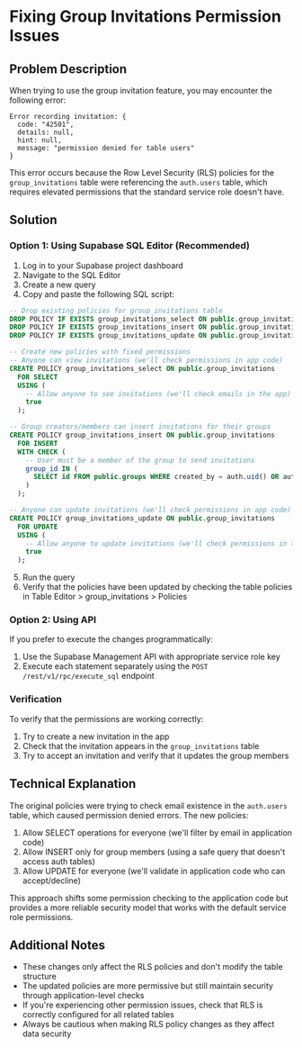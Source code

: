 # Fixing Group Invitations Permission Issues

## Problem Description

When trying to use the group invitation feature, you may encounter the following error:

```
Error recording invitation: {
  code: "42501",
  details: null,
  hint: null,
  message: "permission denied for table users"
}
```

This error occurs because the Row Level Security (RLS) policies for the `group_invitations` table were referencing the `auth.users` table, which requires elevated permissions that the standard service role doesn't have.

## Solution

### Option 1: Using Supabase SQL Editor (Recommended)

1. Log in to your Supabase project dashboard
2. Navigate to the SQL Editor
3. Create a new query
4. Copy and paste the following SQL script:

```sql
-- Drop existing policies for group_invitations table
DROP POLICY IF EXISTS group_invitations_select ON public.group_invitations;
DROP POLICY IF EXISTS group_invitations_insert ON public.group_invitations;
DROP POLICY IF EXISTS group_invitations_update ON public.group_invitations;

-- Create new policies with fixed permissions
-- Anyone can view invitations (we'll check permissions in app code)
CREATE POLICY group_invitations_select ON public.group_invitations 
  FOR SELECT 
  USING (
    -- Allow anyone to see invitations (we'll check emails in the app)
    true
  );

-- Group creators/members can insert invitations for their groups
CREATE POLICY group_invitations_insert ON public.group_invitations
  FOR INSERT
  WITH CHECK (
    -- User must be a member of the group to send invitations
    group_id IN (
      SELECT id FROM public.groups WHERE created_by = auth.uid() OR auth.uid() = ANY(members)
    )
  );

-- Anyone can update invitations (we'll check permissions in app code)
CREATE POLICY group_invitations_update ON public.group_invitations
  FOR UPDATE
  USING (
    -- Allow anyone to update invitations (we'll check permissions in the app)
    true
  );
```

5. Run the query
6. Verify that the policies have been updated by checking the table policies in Table Editor > group_invitations > Policies

### Option 2: Using API

If you prefer to execute the changes programmatically:

1. Use the Supabase Management API with appropriate service role key
2. Execute each statement separately using the `POST /rest/v1/rpc/execute_sql` endpoint

### Verification

To verify that the permissions are working correctly:

1. Try to create a new invitation in the app
2. Check that the invitation appears in the `group_invitations` table
3. Try to accept an invitation and verify that it updates the group members

## Technical Explanation

The original policies were trying to check email existence in the `auth.users` table, which caused permission denied errors. The new policies:

1. Allow SELECT operations for everyone (we'll filter by email in application code)
2. Allow INSERT only for group members (using a safe query that doesn't access auth tables)
3. Allow UPDATE for everyone (we'll validate in application code who can accept/decline)

This approach shifts some permission checking to the application code but provides a more reliable security model that works with the default service role permissions.

## Additional Notes

- These changes only affect the RLS policies and don't modify the table structure
- The updated policies are more permissive but still maintain security through application-level checks
- If you're experiencing other permission issues, check that RLS is correctly configured for all related tables
- Always be cautious when making RLS policy changes as they affect data security 